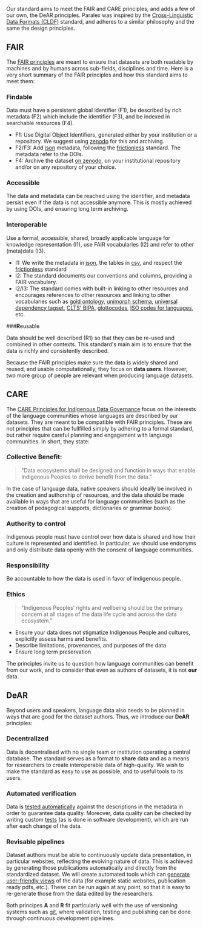 Our standard aims to meet the FAIR and CARE principles, and adds a few of our own, the DeAR principles. Paralex was inspired by the [
Cross-Linguistic Data Formats
(CLDF)](https://cldf.clld.org/) standard, and adheres to a similar philosophy and the same the design principles.

## FAIR

The [FAIR principles](https://www.go-fair.org/fair-principles/) are meant to ensure that datasets are both readable by machines
and by humans across sub-fields, disciplines and time. Here is a very short summary of the FAIR principles and how this standard aims to meet them:

###  **F**indable

Data must have a persistent global identifier (F1), be described by rich metadata (F2) which include the identifier (F3), and be indexed in searchable resources (F4).

- F1: Use Digital Object Identifiers, generated either by your institution or a repository. We suggest using [zenodo](https://zenodo.org/) for this and archiving.
- F2/F3: Add [json](https://en.wikipedia.org/wiki/JSON) metadata, following the [frictionless](http://frictionlessdata.io/) standard. The metadata
  refer to the DOIs.
- F4: Archive the dataset [on zenodo](https://zenodo.org/), on your institutional repository and/or on any repository of your choice. 

### **A**ccessible

The data and metadata can be reached using the identifier, and metadata persist even if the data is not accessible anymore. This is mostly achieved by using DOIs, and ensuring long term archiving.

### **I**nteroperable

Use a formal, accessible, shared, broadly applicable language for knowledge representation (I1), use FAIR vocabularies (I2) and refer to other (meta)data (I3).

- I1: We write the metadata in [json](https://en.wikipedia.org/wiki/JSON), the tables in [csv](https://frictionlessdata.io/blog/2018/07/09/csv/), and respect the [frictionless](frictionlessdata.io/) standard
- I2: The standard documents our conventions and columns, providing a FAIR vocabulary.
- I2/I3: The standard comes with built-in linking to other resources and encourages references to other resources and linking to other vocabularies such as [gold ontology](http://linguistics-ontology.org/gold),  [unimorph schema](https://unimorph.github.io/schema/), [universal dependency tagset](https://universaldependencies.org/u/overview/morphology.html), [CLTS' BIPA](https://clts.clld.org/contributions/bipa), [glottocodes](https://glottolog.org/), [ISO codes for languages](https://en.wikipedia.org/wiki/List_of_ISO_639-2_codes), etc.

###**R**eusable

Data should be well described (R1) so that they can be re-used and combined in other contexts. This standard's main aim is to ensure that the data is richly and consistently described.


Because the FAIR principles make sure the data is widely shared and reused, and usable computationally, they focus on **data users**. However, two more group of people are relevant when producing language datasets.

## CARE

The [CARE Principles for Indigenous Data Governance](https://www.gida-global.org/care) focus on the interests of the language communities whose languages are described by our datasets. They are meant to be compatible with FAIR principles. These are not principles that can be fullfilled simply by adhering to a formal standard, but rather require careful planning and engagement with language communities. In short, they state:

### *C*ollective Benefit:

> "Data ecosystems shall be designed and function in ways that enable Indigenous Peoples to derive benefit from the data."

In the case of language data, native speakers should ideally be involved in the creation and authorship of resources, and the data should be made available in ways that are useful for language communities (such as the creation of pedagogical supports, dictionaries or grammar books).

### **A**uthority to control

Indigenous people must have control over how data is shared and how their culture is represented and identified. In particular, we should use endonyms and only distribute data openly with the consent of language communities.

### **R**esponsibility

Be accountable to how the data is used in favor of Indigenous people.

### **E**thics

> "Indigenous Peoples’ rights and wellbeing should be the primary concern at all stages of the data life cycle and across the data ecosystem."

- Ensure your data does not stigmatize Indigenous People and cultures, explicitly assess harms and benefits.
- Describe limitations, provenances, and purposes of the data
- Ensure long term preservation

The principles invite us to question how language communities can benefit from our work, and to consider that even as authors of datasets, it is not **our** data.

## DeAR

Beyond users and speakers, language data also needs to be planned in ways that are good for the dataset authors. Thus, we introduce our **DeAR** principles:

### **De**centralized

Data is decentralised with no single team or institution operating a central database. 
The standard serves as a format to **share** data and as a means for researchers to 
create interoperable data of high-quality. We wish to make the standard 
as easy to use as possible, and to useful tools to its users.


###  **A**utomated verification

Data is [tested automatically](tutorial.md#Validating)
against the descriptions in the metadata in order to guarantee data quality. Moreover,
data quality can be checked by writing
custom [tests](tutorial.md#Testing) (as is done in software development), which are run
after each change of the data. 

### **R**evisable pipelines


Dataset authors must be able to continuously update
data presentation, in particular websites, reflecting the evolving nature of data. This is achieved by generating those
publications automatically and directly from the standardized dataset. We will create automated tools
which can [generate user-friendly views](tutorial.md#generating-a-human-friendly-website) of the data (for example static
websites, publication ready pdfs, etc.). These can be run again at any point, so that 
it is easy to re-generate those from the data edited by the researchers.

Both principes **A** and **R** fit particularly well with the use of versioning
systems such as [git](https://git-scm.com/), where validation, testing and publishing can be done through
continuous development pipelines.
